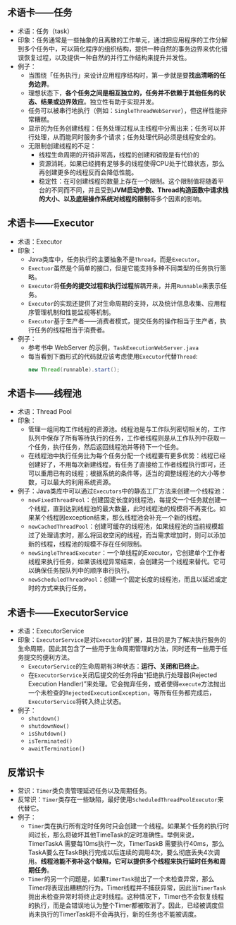 
## 术语卡——任务
- 术语：任务（task）
- 印象：任务通常是一些抽象的且离散的工作单元，通过把应用程序的工作分解到多个任务中，可以简化程序的组织结构，提供一种自然的事务边界来优化错误恢复过程，以及提供一种自然的并行工作结构来提升并发性。
- 例子：
	- 当围绕「任务执行」来设计应用程序结构时，第一步就是要**找出清晰的任务边界**。
	- 理想状态下，**各个任务之间是相互独立的，任务并不依赖于其他任务的状态、结果或边界效应**。独立性有助于实现并发。
	- 任务可以被串行地执行（例如：`SingleThreadWebServer`），但这样性能非常糟糕。
	- 显示的为任务创建线程：任务处理过程从主线程中分离出来；任务可以并行处理，从而能同时服务多个请求；任务处理代码必须是线程安全的。
	- 无限制创建线程的不足：
		- 线程生命周期的开销非常高，线程的创建和销毁是有代价的
		- 资源消耗，如果已经拥有足够多的线程使得CPU处于忙碌状态，那么再创建更多的线程反而会降低性能。
		- 稳定性：在可创建线程的数量上存在一个限制。这个限制值将随着平台的不同而不同，并且受到**JVM启动参数、Thread构造函数中请求栈的大小、以及底层操作系统对线程的限制**等多个因素的影响。

## 术语卡——Executor
- 术语：Executor
- 印象：
	- Java类库中，任务执行的主要抽象不是`Thread`，而是`Executor`。
	- `Exectuor`虽然是个简单的接口，但是它能支持多种不同类型的任务执行策略。
	- `Executor`将**任务的提交过程和执行过程**解耦开来，并用`Runnable`来表示任务。
	- `Executor`的实现还提供了对生命周期的支持，以及统计信息收集、应用程序管理机制和性能监视等机制。
	- `Executor`基于生产者——消费者模式，提交任务的操作相当于生产者，执行任务的线程相当于消费者。
- 例子：
	- 参考书中 WebServer 的示例，`TaskExecutionWebServer.java`
	- 每当看到下面形式的代码就应该考虑使用`Executor`代替`Thread`:
		```java
		new Thread(runnable).start();
		```

## 术语卡——线程池
- 术语：Thread Pool
- 印象：
	- 管理一组同构工作线程的资源池。线程池是与工作队列密切相关的，工作队列中保存了所有等待执行的任务，工作者线程则是从工作队列中获取一个任务，执行任务，然后返回线程池并等待下一个任务。
	- 在线程池中执行任务比为每个任务分配一个线程要有更多优势：线程已经创建好了，不用每次新建线程，有任务了直接给工作者线程执行即可，还可以重用已有的线程；根据系统的条件等，适当的调整线程池的大小等参数，可以最大的利用系统资源。
- 例子：Java类库中可以通过`Executors`中的静态工厂方法来创建一个线程池：
	- `newFixedThreadPool`：创建固定长度的线程池，每提交一个任务就创建一个线程，直到达到线程池的最大数量，此时线程池的规模将不再变化。如果某个线程因exception结束，那么线程池会补充一个新的线程。
	- `newCachedThreadPool`：创建可缓存的线程池，如果线程池的当前规模超过了处理请求时，那么将回收空闲的线程，而当需求增加时，则可以添加新的线程，线程池的规模不存在任何限制。
	- `newSingleThreadExecutor`：一个单线程的Executor，它创建单个工作者线程来执行任务，如果该线程异常结束，会创建另一个线程来替代。它可以确保任务按队列中的顺序串行执行。
	- `newScheduledThreadPool`：创建一个固定长度的线程池，而且以延迟或定时的方式来执行任务。

## 术语卡——ExecutorService
- 术语：ExecutorService
- 印象：`ExecutorService`是对`Executor`的扩展，其目的是为了解决执行服务的生命周期，因此其包含了一些用于生命周期管理的方法，同时还有一些用于任务提交的便利方法。
	- `ExecutorService`的生命周期有3种状态：**运行、关闭和已终止**。
	- 在`ExecutorService`关闭后提交的任务将由“拒绝执行处理器(Rejected Execution Handler)”来处理。它会抛弃任务，或者使得`execute`方法抛出一个未检查的`RejectedExecutionException`，等所有任务都完成后，`ExecutorService`将转入终止状态。
- 例子：
	- `shutdown()`
	- `shutdownNow()`
	- `isShutdown()`
	- `isTerminated()`
	- `awaitTermination()`

## 反常识卡
- 常识：`Timer`类负责管理延迟任务以及周期任务。
- 反常识：`Timer`类存在一些缺陷，最好使用`ScheduledThreadPoolExecutor`来代替它。
- 例子：
	- `Timer`类在执行所有定时任务时只会创建一个线程。如果某个任务的执行时间过长，那么将破坏其他TimeTask的定时准确性。举例来说，TimerTaskA 需要每10ms执行一次，TimerTaskB 需要执行40ms，那么TaskA要么在TaskB执行完成以后连续的调用4次，要么彻底丢失4次调用。**线程池能不弥补这个缺陷，它可以提供多个线程来执行延时任务和周期任务**。
	- `Timer`的另一个问题是，如果`TimerTask`抛出了一个未检查异常，那么Timer将表现出糟糕的行为。Timer线程并不捕获异常，因此当`TimerTask`抛出未检查异常时将终止定时线程。这种情况下，Timer也不会恢复线程的执行，而是会错误地认为整个Timer都被取消了。因此，已经被调度但尚未执行的TimerTask将不会再执行，新的任务也不能被调度。